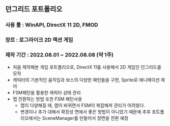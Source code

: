 <h2> 던그리드 포트폴리오 </h2>

<h3>사용 툴 : WinAPI, DirectX 11 2D, FMOD</h3>

<h3>장르 : 로그라이크 2D 액션 게임</h3>

<h3>제작 기간  : 2022.08.01 ~ 2022.08.08 (약 1주)</h3>

<ul>
  <li>처음 제작해본 게임 포트폴리오로, DirectX 11를 사용해서 2D 게임인 던그리드를 모작</li>
  <li>캐릭터의 기본적인 움직임과 보스의 다양한 패턴들을 구현, Sprite로 애니메이션 제어</li>
  <li>FSM패턴을 활용한 캐릭터 상태 관리</li>
  <li>맵 전환하는 방법 또한 FSM 패턴사용
    <ul>
      <li>맵이 다양해질 때, 맵이 바뀌면서 FSM이 복잡해져 관리가 어려웠다.</li>
      <li>변경이나 추가 대해서 확장성 면에서 좋은 방법이 아니었기 때문에 추후 포트폴리오에서는 SceneManager를 만들어서 장면을 전환 예정</li>
    </ul>
  </li>
</ul>
